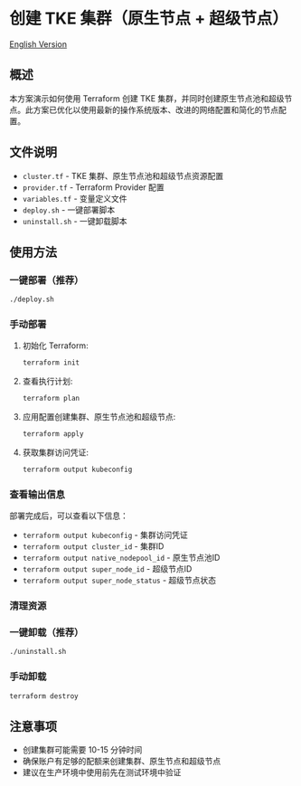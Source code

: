# 创建 TKE 集群（原生节点 + 超级节点）

[English Version](./README_en.md)

## 概述

本方案演示如何使用 Terraform 创建 TKE 集群，并同时创建原生节点池和超级节点。此方案已优化以使用最新的操作系统版本、改进的网络配置和简化的节点配置。

## 文件说明

- `cluster.tf` - TKE 集群、原生节点池和超级节点资源配置
- `provider.tf` - Terraform Provider 配置
- `variables.tf` - 变量定义文件
- `deploy.sh` - 一键部署脚本
- `uninstall.sh` - 一键卸载脚本

## 使用方法

### 一键部署（推荐）
```bash
./deploy.sh
```

### 手动部署
1. 初始化 Terraform:
   ```bash
   terraform init
   ```

2. 查看执行计划:
   ```bash
   terraform plan
   ```

3. 应用配置创建集群、原生节点池和超级节点:
   ```bash
   terraform apply
   ```

4. 获取集群访问凭证:
   ```bash
   terraform output kubeconfig
   ```

### 查看输出信息
部署完成后，可以查看以下信息：
- `terraform output kubeconfig` - 集群访问凭证
- `terraform output cluster_id` - 集群ID
- `terraform output native_nodepool_id` - 原生节点池ID
- `terraform output super_node_id` - 超级节点ID
- `terraform output super_node_status` - 超级节点状态

### 清理资源

### 一键卸载（推荐）
```bash
./uninstall.sh
```

### 手动卸载
```bash
terraform destroy
```

## 注意事项

- 创建集群可能需要 10-15 分钟时间
- 确保账户有足够的配额来创建集群、原生节点和超级节点
- 建议在生产环境中使用前先在测试环境中验证

